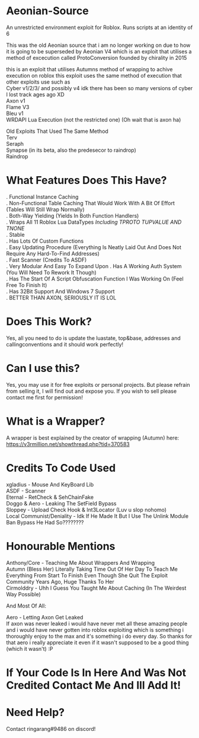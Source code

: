 # Aeonian-Source
An unrestricted environment exploit for Roblox. Runs scripts at an identity of 6

This was the old Aeonian source that i am no longer working on due to how it is going to be superseded by Aeonian V4 which is an exploit that utilises a method of excecution called ProtoConversion founded by chirality in 2015

this is an exploit that utilises Autumns method of wrapping to achive execution on roblox
this exploit uses the same method of execution that other exploits use such as<br />
Cyber v1/2/3/ and possibly v4 idk there has been so many versions of cyber I lost track ages ago XD<br />
Axon v1 <br />
Flame V3 <br />
Bleu v1 <br />
WRDAPI Lua Execution (not the restricted one) (Oh wait that is axon ha) <br />

Old Exploits That Used The Same Method<br />
Terv<br />
Seraph<br />
Synapse (in its beta, also the predesecor to raindrop)<br />
Raindrop<br />

# What Features Does This Have?
. Functional Instance Caching<br />
. Non-Functional Table Caching That Would Work With A Bit Of Effort (Tables Will Still Wrap Normally)<br />
. Both-Way Yielding (Yields In Both Function Handlers)<br />
. Wraps All 11 Roblox Lua DataTypes *Including TPROTO TUPVALUE AND TNONE*<br />
. Stable<br />
. Has Lots Of Custom Functions<br />
. Easy Updating Procedure (Everything Is Neatly Laid Out And Does Not Require Any Hard-To-Find Addresses)<br />
. Fast Scanner (Credits To ASDF)<br />
. Very Modular And Easy To Expand Upon
. Has A Working Auth System (You Will Need To Rework It Though)<br />
. Has The Start Of A Script Obfuscation Function I Was Working On (Feel Free To Finish It)<br />
. Has 32Bit Support And Windows 7 Support<br />
. BETTER THAN AXON, SERIOUSLY IT IS LOL<br />


# Does This Work?
Yes, all you need to do is update the luastate, top&base, addresses and callingconventions and it should work perfectly!

# Can I use this?

Yes, you may use it for free exploits or personal projects. But please refrain from selling it, I will find out and expose you. If you wish to sell please contact me first for permission!

# What is a Wrapper?
A wrapper is best explained by the creator of wrapping (Autumn) here:<br />
https://v3rmillion.net/showthread.php?tid=370583

# Credits To Code Used
xgladius - Mouse And KeyBoard Lib<br />
ASDF - Scanner<br />
Eternal - RetCheck & SehChainFake<br />
Doggo & Aero - Leaking The SetField Bypass<br />
Sloppey - Upload Check Hook & Int3Locator (Luv u slop nohomo)<br />
Local Communist/Deniality - Idk If He Made It But I Use The Unlink Module Ban Bypass He Had So????????<br />

# Honourable Mentions

Anthony/Core - Teaching Me About Wrappers And Wrapping<br />
Autumn (Bless Her) Literally Taking Time Out Of Her Day To Teach Me Everything From Start To Finish Even Though She Quit The Exploit Community Years Ago, Huge Thanks To Her<br />
Cirmolddry - Uhh I Guess You Taught Me About Caching (In The Weirdest Way Possible)<br />

And Most Of All:<br />

Aero - Letting Axon Get Leaked<br />
If axon was never leaked i would have never met all these amazing people and i would have never gotten into roblox exploiting which is something i thoroughly enjoy to the max and it's something i do every day. So thanks for that aero i really appreciate it even if it wasn't supposed to be a good thing (which it wasn't) :P<br />


# If Your Code Is In Here And Was Not Credited Contact Me And Ill Add It!

# Need Help?

Contact 
ringarang#9486 
on discord!
